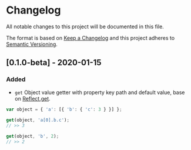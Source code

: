 # Changelog
All notable changes to this project will be documented in this file.

The format is based on [Keep a Changelog](http://keepachangelog.com/en/1.0.0/)
and this project adheres to [Semantic Versioning](http://semver.org/spec/v2.0.0.html).

## [0.1.0-beta] - 2020-01-15
### Added
- `get` Object value getter with property key path and default value, base on [Reflect.get](https://developer.mozilla.org/en-US/docs/Web/JavaScript/Reference/Global_Objects/Reflect/get).
```js
var object = { 'a': [{ 'b': { 'c': 3 } }] };
 
get(object, 'a[0].b.c');
// >> 3 

get(object, 'b', 2);
// >> 2 
```